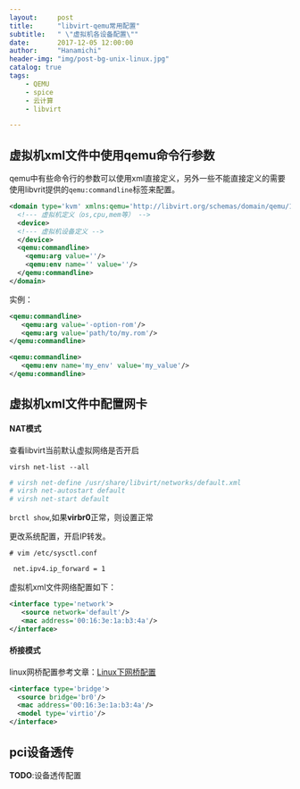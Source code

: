 ```yaml
---
layout:     post
title:      "libvirt-qemu常用配置"
subtitle:   " \"虚拟机各设备配置\""
date:       2017-12-05 12:00:00
author:     "Hanamichi"
header-img: "img/post-bg-unix-linux.jpg"
catalog: true
tags:
    - QEMU
    - spice
    - 云计算
    - libvirt

---
```


## 虚拟机xml文件中使用qemu命令行参数

qemu中有些命令行的参数可以使用xml直接定义，另外一些不能直接定义的需要使用libvrit提供的`qemu:commandline`标签来配置。

````xml
<domain type='kvm' xmlns:qemu='http://libvirt.org/schemas/domain/qemu/1.0'>
  <!--- 虚拟机定义（os,cpu,mem等） -->
  <device>
  <!--- 虚拟机设备定义 -->
  </device>
  <qemu:commandline>
    <qemu:arg value=''/>
    <qemu:env name='' value=''/>
  </qemu:commandline>
</domain>
````

实例：

```xml
<qemu:commandline>
   <qemu:arg value='-option-rom'/>
   <qemu:arg value='path/to/my.rom'/>
</qemu:commandline>
```

```xml
<qemu:commandline>
   <qemu:env name='my_env' value='my_value'/>
</qemu:commandline>
```

## 虚拟机xml文件中配置网卡

#### NAT模式

查看libvirt当前默认虚拟网络是否开启

`virsh net-list --all`

```bash
# virsh net-define /usr/share/libvirt/networks/default.xml
# virsh net-autostart default
# virsh net-start default
```

`brctl show`,如果**virbr0**正常，则设置正常

更改系统配置，开启IP转发。

`# vim /etc/sysctl.conf`

```bash
 net.ipv4.ip_forward = 1
```

虚拟机xml文件网络配置如下：

```xml
<interface type='network'>
   <source network='default'/>
   <mac address='00:16:3e:1a:b3:4a'/>
</interface>
```

#### 桥接模式

linux网桥配置参考文章：[Linux下网桥配置](http://hanamichi.wiki/2017/12/05/linux-bridge-config/)

```xml
<interface type='bridge'>
  <source bridge='br0'/>
  <mac address='00:16:3e:1a:b3:4a'/>
  <model type='virtio'/>
</interface>
```

## pci设备透传

**TODO**:设备透传配置
